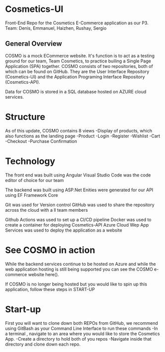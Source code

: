 # Cosmetics-UI
Front-End Repo for the Cosmetics E-Commerce application as our P3. Team: Denis, Emmanuel, Haizhen, Rushay, Sergio

## General Overview
COSMO is a mock ECommerce website. It's function is to act as a testing ground for our team, Team Cosmetics, to practice builing a Single Page Application (SPA) together.
COSMO consists of two repositories, both of which can be found on GitHub. They are the User Interface Repository (Cosmetics-UI) and the Application Programing Interface Repository (Cosmetics-API).

Data for COSMO is stored in a SQL database hosted on AZURE cloud services.

# Structure
As of this update, COSMO contains 8 views
  -Display of products, which also functions as the landing page
  -Product
  -Login
  -Register
  -Wishlist
  -Cart
  -Checkout
  -Purchase Confirmation
  
 # Technology
 The front end was built using Angular
 Visual Studio Code was the code editor of choice for our team
 
 The backend was built using ASP.Net
 Enities were generated for our API using EF Framework Core
 
 Git was used for Version control
 GitHub was used to share the repository across the cloud with a ll team members
 
 Github Actions was used to set up a CI/CD pipeline
 Docker was used to create a container for deploying Cosmetics-API
 Azure Cloud Wep App Services was used to deploy the application as a website
 
 # See COSMO in action
 While the backend services continue to be hosted on Azure and while the web application hosting is still being supported you can see the COSMO e-commerce website here().
 
 If COSMO is no longer being hosted but you would like to spin up this application, follow these steps in START-UP
 # Start-up
 First you will want to clone down both REPOs from GitHub, we recommend using GitBash as your Command Line Interface to run these commands
  -In a terminal , navigate to an area where you would like to store the Cosmetics App.
  -Create a directory to hold both of you repos
  -Navigate inside that directory and clone down each repo.
